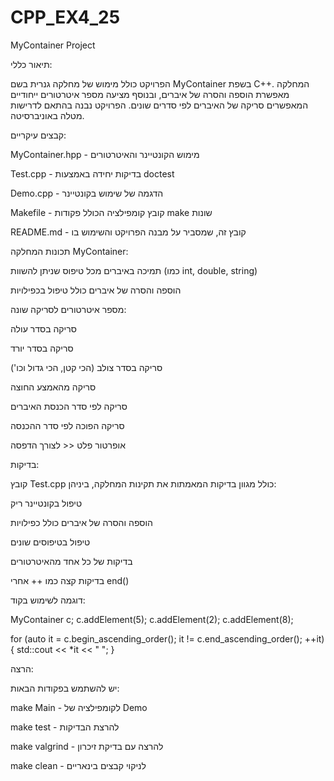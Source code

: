 # CPP_EX4_25

MyContainer Project

תיאור כללי:

הפרויקט כולל מימוש של מחלקה גנרית בשם MyContainer בשפת C++. המחלקה מאפשרת הוספה והסרה של איברים, ובנוסף מציעה מספר איטרטורים ייחודיים המאפשרים סריקה של האיברים לפי סדרים שונים. הפרויקט נבנה בהתאם לדרישות מטלה באוניברסיטה.

קבצים עיקריים:

MyContainer.hpp - מימוש הקונטיינר והאיטרטורים

Test.cpp - בדיקות יחידה באמצעות doctest

Demo.cpp - הדגמה של שימוש בקונטיינר

Makefile - קובץ קומפילציה הכולל פקודות make שונות

README.md - קובץ זה, שמסביר על מבנה הפרויקט והשימוש בו

תכונות המחלקה MyContainer:

תמיכה באיברים מכל טיפוס שניתן להשוות (כמו int, double, string)

הוספה והסרה של איברים כולל טיפול בכפילויות

מספר איטרטורים לסריקה שונה:

סריקה בסדר עולה

סריקה בסדר יורד

סריקה בסדר צולב (הכי קטן, הכי גדול וכו')

סריקה מהאמצע החוצה

סריקה לפי סדר הכנסת האיברים

סריקה הפוכה לפי סדר ההכנסה

אופרטור פלט << לצורך הדפסה

בדיקות:

קובץ Test.cpp כולל מגוון בדיקות המאמתות את תקינות המחלקה, ביניהן:

טיפול בקונטיינר ריק

הוספה והסרה של איברים כולל כפילויות

טיפול בטיפוסים שונים

בדיקות של כל אחד מהאיטרטורים

בדיקות קצה כמו ++ אחרי end()

דוגמה לשימוש בקוד:

MyContainer<int> c;
c.addElement(5);
c.addElement(2);
c.addElement(8);

for (auto it = c.begin_ascending_order(); it != c.end_ascending_order(); ++it) {
    std::cout << *it << " ";
}

הרצה:

יש להשתמש בפקודות הבאות:

make Main - לקומפילציה של Demo

make test - להרצת הבדיקות

make valgrind - להרצה עם בדיקת זיכרון

make clean - לניקוי קבצים בינאריים
